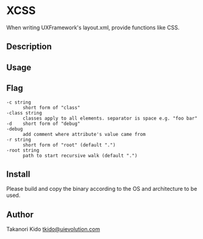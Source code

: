 XCSS
====
When writing UXFramework's layout.xml, provide functions like CSS.

## Description

## Usage

## Flag
    -c string
          short form of "class"
    -class string
          classes apply to all elements. separator is space e.g. "foo bar"
    -d    short form of "debug"
    -debug
          add comment where attribute's value came from
    -r string
          short form of "root" (default ".")
    -root string
          path to start recursive walk (default ".")


## Install
Please build and copy the binary according to the OS and architecture to be used.

## Author
Takanori Kido <tkido@uievolution.com>
